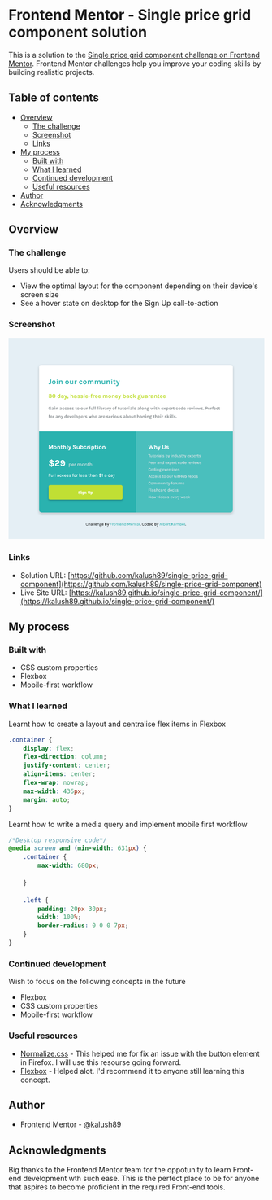 # Frontend Mentor - Single price grid component solution

This is a solution to the [Single price grid component challenge on Frontend Mentor](https://www.frontendmentor.io/challenges/single-price-grid-component-5ce41129d0ff452fec5abbbc). Frontend Mentor challenges help you improve your coding skills by building realistic projects. 

## Table of contents

- [Overview](#overview)
  - [The challenge](#the-challenge)
  - [Screenshot](#screenshot)
  - [Links](#links)
- [My process](#my-process)
  - [Built with](#built-with)
  - [What I learned](#what-i-learned)
  - [Continued development](#continued-development)
  - [Useful resources](#useful-resources)
- [Author](#author)
- [Acknowledgments](#acknowledgments)

## Overview

### The challenge

Users should be able to:

- View the optimal layout for the component depending on their device's screen size
- See a hover state on desktop for the Sign Up call-to-action

### Screenshot

![](./Screenshot-2.png)

### Links

- Solution URL: [https://github.com/kalush89/single-price-grid-component](https://github.com/kalush89/single-price-grid-component)
- Live Site URL: [https://kalush89.github.io/single-price-grid-component/](https://kalush89.github.io/single-price-grid-component/)

## My process

### Built with
- CSS custom properties
- Flexbox
- Mobile-first workflow
### What I learned

Learnt how to create a layout and centralise flex items in Flexbox
```css
.container {
    display: flex;
    flex-direction: column;
    justify-content: center;
    align-items: center;
    flex-wrap: nowrap;
    max-width: 436px;
    margin: auto;
}
```
Learnt how to write a media query and implement mobile first workflow
```css
/*Desktop responsive code*/
@media screen and (min-width: 631px) {
    .container {
        max-width: 680px;

    }

    .left {
        padding: 20px 30px;
        width: 100%;
        border-radius: 0 0 0 7px;
    }
}
```

### Continued development

Wish to focus on the following concepts in the future
- Flexbox
- CSS custom properties
- Mobile-first workflow

### Useful resources

- [Normalize.css](https://necolas.github.io/normalize.css/8.0.1/normalize.css) - This helped me for fix an issue with the button element in Firefox. I will use this resourse going forward.
- [Flexbox](https://developer.mozilla.org/en-US/docs/Web/CSS/CSS_Flexible_Box_Layout/Basic_Concepts_of_Flexbox) - Helped alot. I'd recommend it to anyone still learning this concept.

## Author

- Frontend Mentor - [@kalush89](https://www.frontendmentor.io/profile/@kalush89)


## Acknowledgments

Big thanks to the Frontend Mentor team for the oppotunity to learn Front-end development wth such ease. This is the perfect place to be for anyone that aspires to become proficient in the required Front-end tools.

